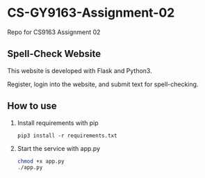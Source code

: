 # CS-GY9163-Assignment-02
Repo for CS9163 Assignment 02

## Spell-Check Website
This website is developed with Flask and Python3.

Register, login into the website, and submit text for spell-checking.

## How to use
1. Install requirements with pip
    ```
    pip3 install -r requirements.txt
    ```
2. Start the service with app.py
    ```sh
    chmod +x app.py
    ./app.py
    ```
